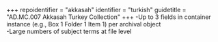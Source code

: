 +++
repoidentifier = "akkasah"
identifier = "turkish"
guidetitle = "AD.MC.007 Akkasah Turkey Collection"
+++
-Up to 3 fields in container instance (e.g., Box 1 Folder 1 Item 1) per archival object  
-Large numbers of subject terms at file level